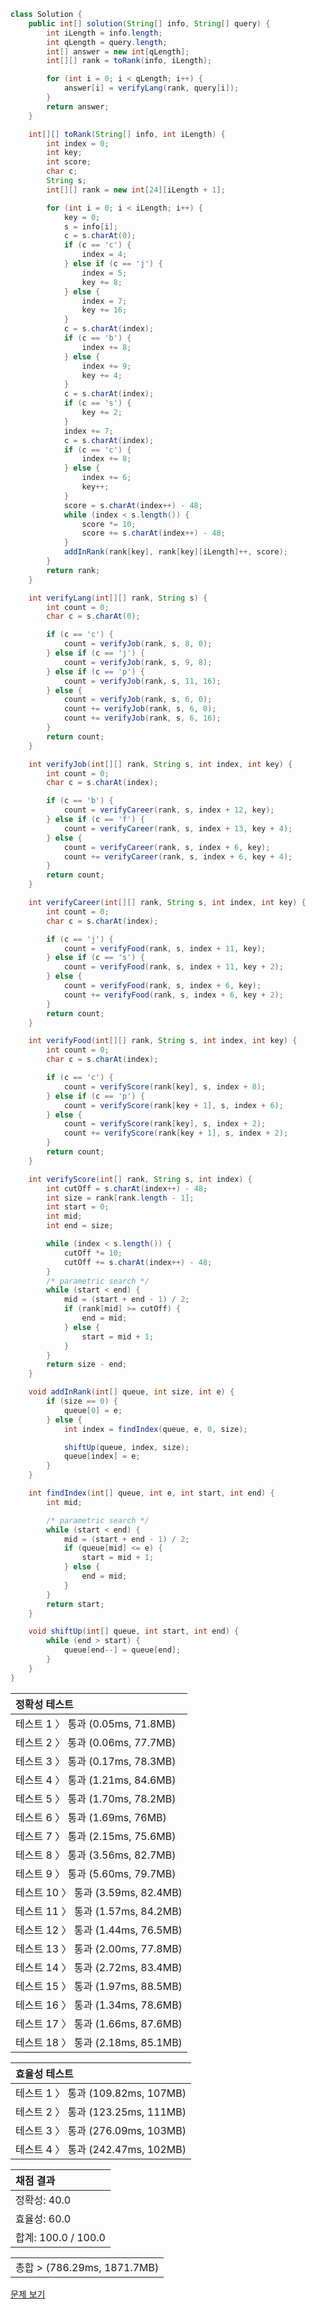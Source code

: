 ```java
class Solution {
    public int[] solution(String[] info, String[] query) {
        int iLength = info.length;
        int qLength = query.length;
        int[] answer = new int[qLength];
        int[][] rank = toRank(info, iLength);

        for (int i = 0; i < qLength; i++) {
            answer[i] = verifyLang(rank, query[i]);
        }
        return answer;
    }

    int[][] toRank(String[] info, int iLength) {
        int index = 0;
        int key;
        int score;
        char c;
        String s;
        int[][] rank = new int[24][iLength + 1];

        for (int i = 0; i < iLength; i++) {
            key = 0;
            s = info[i];
            c = s.charAt(0);
            if (c == 'c') {
                index = 4;
            } else if (c == 'j') {
                index = 5;
                key += 8;
            } else {
                index = 7;
                key += 16;
            }
            c = s.charAt(index);
            if (c == 'b') {
                index += 8;
            } else {
                index += 9;
                key += 4;
            }
            c = s.charAt(index);
            if (c == 's') {
                key += 2;
            }
            index += 7;
            c = s.charAt(index);
            if (c == 'c') {
                index += 8;
            } else {
                index += 6;
                key++;
            }
            score = s.charAt(index++) - 48;
            while (index < s.length()) {
                score *= 10;
                score += s.charAt(index++) - 48;
            }
            addInRank(rank[key], rank[key][iLength]++, score);
        }
        return rank;
    }

    int verifyLang(int[][] rank, String s) {
        int count = 0;
        char c = s.charAt(0);

        if (c == 'c') {
            count = verifyJob(rank, s, 8, 0);
        } else if (c == 'j') {
            count = verifyJob(rank, s, 9, 8);
        } else if (c == 'p') {
            count = verifyJob(rank, s, 11, 16);
        } else {
            count = verifyJob(rank, s, 6, 0);
            count += verifyJob(rank, s, 6, 8);
            count += verifyJob(rank, s, 6, 16);
        }
        return count;
    }

    int verifyJob(int[][] rank, String s, int index, int key) {
        int count = 0;
        char c = s.charAt(index);

        if (c == 'b') {
            count = verifyCareer(rank, s, index + 12, key);
        } else if (c == 'f') {
            count = verifyCareer(rank, s, index + 13, key + 4);
        } else {
            count = verifyCareer(rank, s, index + 6, key);
            count += verifyCareer(rank, s, index + 6, key + 4);
        }
        return count;
    }

    int verifyCareer(int[][] rank, String s, int index, int key) {
        int count = 0;
        char c = s.charAt(index);

        if (c == 'j') {
            count = verifyFood(rank, s, index + 11, key);
        } else if (c == 's') {
            count = verifyFood(rank, s, index + 11, key + 2);
        } else {
            count = verifyFood(rank, s, index + 6, key);
            count += verifyFood(rank, s, index + 6, key + 2);
        }
        return count;
    }

    int verifyFood(int[][] rank, String s, int index, int key) {
        int count = 0;
        char c = s.charAt(index);

        if (c == 'c') {
            count = verifyScore(rank[key], s, index + 8);
        } else if (c == 'p') {
            count = verifyScore(rank[key + 1], s, index + 6);
        } else {
            count = verifyScore(rank[key], s, index + 2);
            count += verifyScore(rank[key + 1], s, index + 2);
        }
        return count;
    }

    int verifyScore(int[] rank, String s, int index) {
        int cutOff = s.charAt(index++) - 48;
        int size = rank[rank.length - 1];
        int start = 0;
        int mid;
        int end = size;

        while (index < s.length()) {
            cutOff *= 10;
            cutOff += s.charAt(index++) - 48;
        }
        /* parametric search */
        while (start < end) {
            mid = (start + end - 1) / 2;
            if (rank[mid] >= cutOff) {
                end = mid;
            } else {
                start = mid + 1;
            }
        }
        return size - end;
    }

    void addInRank(int[] queue, int size, int e) {
        if (size == 0) {
            queue[0] = e;
        } else {
            int index = findIndex(queue, e, 0, size);

            shiftUp(queue, index, size);
            queue[index] = e;
        }
    }

    int findIndex(int[] queue, int e, int start, int end) {
        int mid;

        /* parametric search */
        while (start < end) {
            mid = (start + end - 1) / 2;
            if (queue[mid] <= e) {
                start = mid + 1;
            } else {
                end = mid;
            }
        }
        return start;
    }

    void shiftUp(int[] queue, int start, int end) {
        while (end > start) {
            queue[end--] = queue[end];
        }
    }
}
```
 | 정확성 테스트 |
 |  :-  |
 | 테스트 1 〉 통과 (0.05ms, 71.8MB) |
 | 테스트 2 〉 통과 (0.06ms, 77.7MB) |
 | 테스트 3 〉 통과 (0.17ms, 78.3MB) |
 | 테스트 4 〉 통과 (1.21ms, 84.6MB) |
 | 테스트 5 〉 통과 (1.70ms, 78.2MB) |
 | 테스트 6 〉 통과 (1.69ms, 76MB) |
 | 테스트 7 〉 통과 (2.15ms, 75.6MB) |
 | 테스트 8 〉 통과 (3.56ms, 82.7MB) |
 | 테스트 9 〉 통과 (5.60ms, 79.7MB) |
 | 테스트 10 〉 통과 (3.59ms, 82.4MB) |
 | 테스트 11 〉 통과 (1.57ms, 84.2MB) |
 | 테스트 12 〉 통과 (1.44ms, 76.5MB) |
 | 테스트 13 〉 통과 (2.00ms, 77.8MB) |
 | 테스트 14 〉 통과 (2.72ms, 83.4MB) |
 | 테스트 15 〉 통과 (1.97ms, 88.5MB) |
 | 테스트 16 〉 통과 (1.34ms, 78.6MB) |
 | 테스트 17 〉 통과 (1.66ms, 87.6MB) |
 | 테스트 18 〉 통과 (2.18ms, 85.1MB) |

 | 효율성 테스트 |
 | :- |
 | 테스트 1 〉 통과 (109.82ms, 107MB) |
 | 테스트 2 〉 통과 (123.25ms, 111MB) |
 | 테스트 3 〉 통과 (276.09ms, 103MB) |
 | 테스트 4 〉 통과 (242.47ms, 102MB) |

 | 채점 결과 |
 | :- |
 | 정확성: 40.0 |
 | 효율성: 60.0 |
 | 합계: 100.0 / 100.0 |

 ||
 | :- |
 | 총합 > (786.29ms, 1871.7MB) |

[문제 보기](https://programmers.co.kr/learn/courses/30/lessons/72412?language=java)